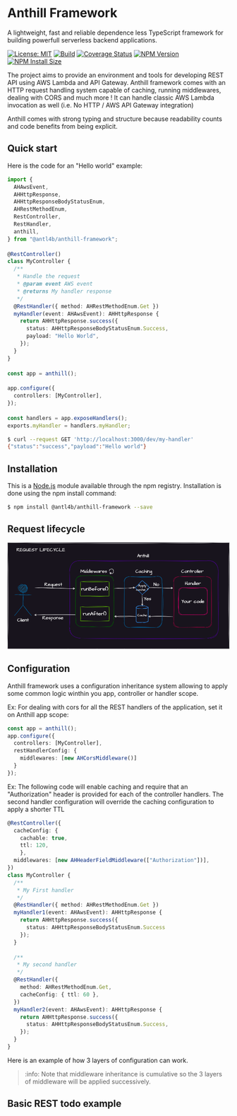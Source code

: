 # Anthill Framework

A lightweight, fast and reliable dependence less TypeScript framework for building powerfull serverless backend applications.

[![License: MIT](https://img.shields.io/badge/License-MIT-green.svg)](https://github.com/AntL4b/anthill-framework/blob/main/LICENSE)
[![Build][build-image]][build-url]
[![Coverage Status][coveralls-image]][coveralls-url]
[![NPM Version][npm-version-image]][npm-url]
[![NPM Install Size][npm-install-size-image]][npm-install-size-url]

The project aims to provide an environment and tools for developing REST API using AWS Lambda and API Gateway. Anthill framework comes with an HTTP request handling system capable of caching, running middlewares, dealing with CORS and much more ! It can handle classic AWS Lambda invocation as well (i.e. No HTTP / AWS API Gateway integration)

Anthill comes with strong typing and structure because readability counts and code benefits from being explicit.

## Quick start

Here is the code for an "Hello world" example:

```ts
import {
  AHAwsEvent,
  AHHttpResponse,
  AHHttpResponseBodyStatusEnum,
  AHRestMethodEnum,
  RestController,
  RestHandler,
  anthill,
} from "@antl4b/anthill-framework";

@RestController()
class MyController {
  /**
   * Handle the request
   * @param event AWS event
   * @returns My handler response
   */
  @RestHandler({ method: AHRestMethodEnum.Get })
  myHandler(event: AHAwsEvent): AHHttpResponse {
    return AHHttpResponse.success({
      status: AHHttpResponseBodyStatusEnum.Success,
      payload: "Hello World",
    });
  }
}

const app = anthill();

app.configure({
  controllers: [MyController],
});

const handlers = app.exposeHandlers();
exports.myHandler = handlers.myHandler;
```

```bash
$ curl --request GET 'http://localhost:3000/dev/my-handler'
{"status":"success","payload":"Hello world"}
```

## Installation
This is a [Node.js](https://nodejs.org/en/) module available through the npm registry. Installation is done using the npm install command:
```bash
$ npm install @antl4b/anthill-framework --save
```

## Request lifecycle

![image](https://github.com/AntL4b/anthill-framework/blob/main/docs/images/request-lifecycle.drawio.png?raw=true)

## Configuration

Anthill framework uses a configuration inheritance system allowing to apply some common logic winthin you app, controller or handler scope.

Ex: For dealing with cors for all the REST handlers of the application, set it on Anthill app scope:

```ts
const app = anthill();
app.configure({
  controllers: [MyController],
  restHandlerConfig: {
    middlewares: [new AHCorsMiddleware()]
  }
});
```

Ex: The following code will enable caching and require that an "Authorization" header is provided for each of the controller handlers.
The second handler configuration will override the caching configuration to apply a shorter TTL

```ts
@RestController({
  cacheConfig: {
    cachable: true,
    ttl: 120,
    },
  middlewares: [new AHHeaderFieldMiddleware(["Authorization"])],
})
class MyController {
  /**
   * My First handler
   */
  @RestHandler({ method: AHRestMethodEnum.Get })
  myHandler1(event: AHAwsEvent): AHHttpResponse {
    return AHHttpResponse.success({
      status: AHHttpResponseBodyStatusEnum.Success
    });
  }

  /**
   * My second handler
   */
  @RestHandler({
    method: AHRestMethodEnum.Get,
    cacheConfig: { ttl: 60 },
  })
  myHandler2(event: AHAwsEvent): AHHttpResponse {
    return AHHttpResponse.success({
      status: AHHttpResponseBodyStatusEnum.Success,
    });
  }
}
```

Here is an example of how 3 layers of configuration can work.

> :info: Note that middleware inheritance is cumulative so the 3 layers of middleware will be applied successively.

## Basic REST todo example

[build-image]: https://github.com/AntL4b/anthill-framework/actions/workflows/build.yml/badge.svg
[build-url]: https://github.com/AntL4b/anthill-framework/actions/workflows/build.yml
[coveralls-image]: https://coveralls.io/repos/github/AntL4b/anthill-framework/badge.svg
[coveralls-url]: https://coveralls.io/github/AntL4b/anthill-framework
[npm-version-image]: https://badgen.net/npm/v/@antl4b/anthill-framework
[npm-url]: https://www.npmjs.com/package/@antl4b/anthill-framework
[npm-install-size-image]: https://badgen.net/packagephobia/install/@antl4b/anthill-framework
[npm-install-size-url]: https://packagephobia.com/result?p=@antl4b/anthill-framework
